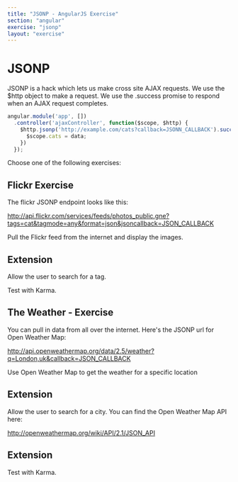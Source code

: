 ```yaml
---
title: "JSONP - AngularJS Exercise"
section: "angular"
exercise: "jsonp"
layout: "exercise"
---
```





# JSONP

JSONP is a hack which lets us make cross site AJAX requests.
We use the $http object to make a request.
We use the .success promise to respond when an AJAX request completes.

```js
angular.module('app', [])
  .controller('ajaxController', function($scope, $http) {
    $http.jsonp('http://example.com/cats?callback=JSONN_CALLBACK').success(function(data) {
      $scope.cats = data;
    })
  });
```





Choose one of the following exercises:





## Flickr Exercise

The flickr JSONP endpoint looks like this:

<http://api.flickr.com/services/feeds/photos_public.gne?tags=cat&tagmode=any&format=json&jsoncallback=JSON_CALLBACK>

Pull the Flickr feed from the internet and display the images.

## Extension

Allow the user to search for a tag.

Test with Karma.





## The Weather - Exercise

You can pull in data from all over the internet. Here's the JSONP url for Open Weather Map:


<http://api.openweathermap.org/data/2.5/weather?q=London,uk&callback=JSON_CALLBACK>

Use Open Weather Map to get the weather for a specific location

## Extension

Allow the user to search for a city. You can find the Open Weather Map API here:

<http://openweathermap.org/wiki/API/2.1/JSON_API>

## Extension

Test with Karma.
